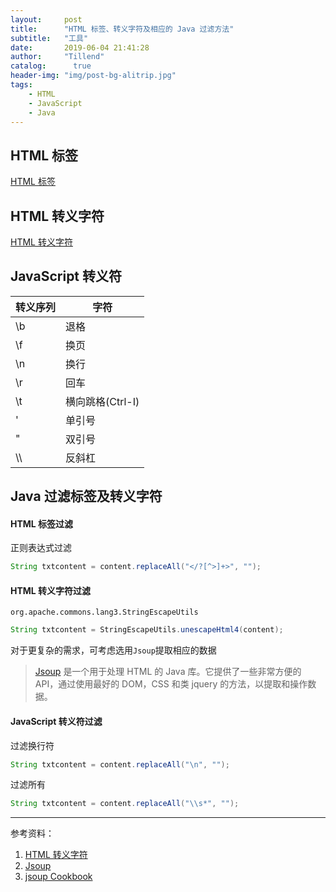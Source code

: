 ```yaml
---
layout:     post
title:      "HTML 标签、转义字符及相应的 Java 过滤方法"
subtitle:   "工具"
date:       2019-06-04 21:41:28
author:     "Tillend"
catalog:      true
header-img: "img/post-bg-alitrip.jpg"
tags:
    - HTML
    - JavaScript
    - Java
---
```


## HTML 标签
[HTML 标签](http://www.w3chtml.com/html/primary.html)

## HTML 转义字符
[HTML 转义字符](http://www.w3chtml.com/html/character.html)


## JavaScript 转义符

|转义序列|字符|
|---|---|
|\b|退格|
|\f|换页|
|\n|换行|
|\r|回车|
|\t|横向跳格(Ctrl-I)
|\'|单引号|
|\"|双引号|
|\\\ |反斜杠|



## Java 过滤标签及转义字符
#### HTML 标签过滤

正则表达式过滤
```java
String txtcontent = content.replaceAll("</?[^>]+>", "");
```

#### HTML 转义字符过滤
`org.apache.commons.lang3.StringEscapeUtils`
```java
String txtcontent = StringEscapeUtils.unescapeHtml4(content);
```


对于更复杂的需求，可考虑选用`Jsoup`提取相应的数据

> [Jsoup](https://jsoup.org) 是一个用于处理 HTML 的 Java 库。它提供了一些非常方便的 API，通过使用最好的 DOM，CSS 和类 jquery 的方法，以提取和操作数据。

#### JavaScript 转义符过滤
过滤换行符
```java
String txtcontent = content.replaceAll("\n", "");
```

过滤所有
```java
String txtcontent = content.replaceAll("\\s*", "");
```

---
参考资料：
1. [HTML 转义字符](http://www.w3chtml.com/html/character.html)
2. [Jsoup](https://jsoup.org)
3. [jsoup Cookbook](https://www.open-open.com/jsoup/)
